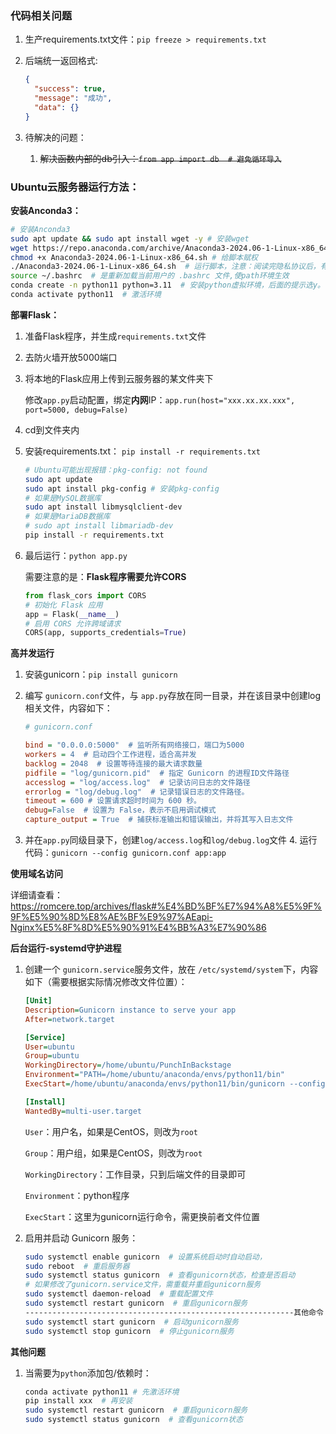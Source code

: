### 代码相关问题

1. 生产requirements.txt文件：`pip freeze > requirements.txt`

2. 后端统一返回格式:

   ```json
   {
     "success": true,
     "message": "成功",
     "data": {}
   }
   ```

3. 待解决的问题：
   1. ~~解决函数内部的db引入：`from app import db  # 避免循环导入`~~

### Ubuntu云服务器运行方法：

**安装Anconda3：**

```bash
# 安装Anconda3
sudo apt update && sudo apt install wget -y # 安装wget
wget https://repo.anaconda.com/archive/Anaconda3-2024.06-1-Linux-x86_64.sh # 下载脚本
chmod +x Anaconda3-2024.06-1-Linux-x86_64.sh # 给脚本赋权
./Anaconda3-2024.06-1-Linux-x86_64.sh  # 运行脚本，注意：阅读完隐私协议后，有个输入安装位置的提示，请直接Enter即可。最后`conda init --reverse $SHELL`? [yes|no]的选项，选择yes以便添加path环境
source ~/.bashrc  # 是重新加载当前用户的 .bashrc 文件,使path环境生效
conda create -n python11 python=3.11  # 安装python虚拟环境，后面的提示选y。
conda activate python11  # 激活环境
```

**部署Flask：**

1. 准备Flask程序，并生成`requirements.txt`文件

2. 去防火墙开放5000端口

3. 将本地的Flask应用上传到云服务器的某文件夹下

   修改`app.py`启动配置，绑定**内网**IP：`app.run(host="xxx.xx.xx.xxx", port=5000, debug=False)`

4. cd到文件夹内

5. 安装requirements.txt： `pip install -r requirements.txt`
      ```bash
      # Ubuntu可能出现报错：pkg-config: not found
      sudo apt update
      sudo apt install pkg-config # 安装pkg-config
      # 如果是MySQL数据库
      sudo apt install libmysqlclient-dev
      # 如果是MariaDB数据库
      # sudo apt install libmariadb-dev
      pip install -r requirements.txt
      ```

6. 最后运行：`python app.py`

      需要注意的是：**Flask程序需要允许CORS**

      ```python
      from flask_cors import CORS
      # 初始化 Flask 应用
      app = Flask(__name__)
      # 启用 CORS 允许跨域请求
      CORS(app, supports_credentials=True)
      ```

**高并发运行**

1. 安装gunicorn：`pip install gunicorn`
  
2. 编写 `gunicorn.conf`文件，与 `app.py`存放在同一目录，并在该目录中创建log相关文件，内容如下：
  
   ```ini
   # gunicorn.conf
   
   bind = "0.0.0.0:5000"  # 监听所有网络接口，端口为5000
   workers = 4  # 启动四个工作进程，适合高并发
   backlog = 2048  # 设置等待连接的最大请求数量
   pidfile = "log/gunicorn.pid"  # 指定 Gunicorn 的进程ID文件路径
   accesslog = "log/access.log"  # 记录访问日志的文件路径
   errorlog = "log/debug.log"  # 记录错误日志的文件路径。
   timeout = 600 # 设置请求超时时间为 600 秒。
   debug=False  # 设置为 False，表示不启用调试模式
   capture_output = True  # 捕获标准输出和错误输出，并将其写入日志文件
   ```
   
3. 并在`app.py`同级目录下，创建`log/access.log`和`log/debug.log`文件
   4. 运行代码：`gunicorn --config gunicorn.conf app:app`
   

**使用域名访问**

详细请查看：https://romcere.top/archives/flask#%E4%BD%BF%E7%94%A8%E5%9F%9F%E5%90%8D%E8%AE%BF%E9%97%AEapi-Nginx%E5%8F%8D%E5%90%91%E4%BB%A3%E7%90%86

**后台运行-systemd守护进程**

1. 创建一个 `gunicorn.service`服务文件，放在 `/etc/systemd/system`下，内容如下（需要根据实际情况修改文件位置）：
  
   ```ini
   [Unit]
   Description=Gunicorn instance to serve your app
   After=network.target
   
   [Service]
   User=ubuntu
   Group=ubuntu
   WorkingDirectory=/home/ubuntu/PunchInBackstage
   Environment="PATH=/home/ubuntu/anaconda/envs/python11/bin"
   ExecStart=/home/ubuntu/anaconda/envs/python11/bin/gunicorn --config /home/ubuntu/PunchInBackstage/gunicorn.conf app:app
   
   [Install]
   WantedBy=multi-user.target
   ```
   
   `User`：用户名，如果是CentOS，则改为`root`
   
   `Group`：用户组，如果是CentOS，则改为`root`
   
   `WorkingDirectory`：工作目录，只到后端文件的目录即可
   
   `Environment`：python程序
   
   `ExecStart`：这里为gunicorn运行命令，需更换前者文件位置
   
2. 启用并启动 Gunicorn 服务：
  
   ```bash
   sudo systemctl enable gunicorn  # 设置系统启动时自动启动，
   sudo reboot  # 重启服务器
   sudo systemctl status gunicorn  # 查看gunicorn状态，检查是否启动
   # 如果修改了gunicorn.service文件，需重载并重启gunicorn服务
   sudo systemctl daemon-reload  # 重载配置文件
   sudo systemctl restart gunicorn  # 重启gunicorn服务
   ------------------------------------------------------------其他命令
   sudo systemctl start gunicorn  # 启动gunicorn服务
   sudo systemctl stop gunicorn  # 停止gunicorn服务
   ```
   

**其他问题**

1. 当需要为`python`添加包/依赖时：
  
   ```bash
   conda activate python11 # 先激活环境
   pip install xxx  # 再安装
   sudo systemctl restart gunicorn  # 重启gunicorn服务
   sudo systemctl status gunicorn  # 查看gunicorn状态
   ```
   



